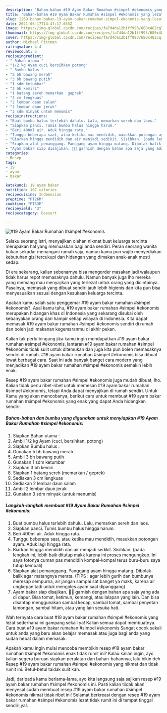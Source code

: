 ```yaml
---
description: "Bahan-bahan #19 Ayam Bakar Rumahan #simpel #ekonomis yang lezat Untuk Jualan"
title: "Bahan-bahan #19 Ayam Bakar Rumahan #simpel #ekonomis yang lezat Untuk Jualan"
slug: 1269-bahan-bahan-19-ayam-bakar-rumahan-simpel-ekonomis-yang-lezat-untuk-jualan
date: 2021-06-17T14:47:17.655Z
image: https://img-global.cpcdn.com/recipes/fa7d4da12b1ff993/680x482cq70/19-ayam-bakar-rumahan-simpel-ekonomis-foto-resep-utama.jpg
thumbnail: https://img-global.cpcdn.com/recipes/fa7d4da12b1ff993/680x482cq70/19-ayam-bakar-rumahan-simpel-ekonomis-foto-resep-utama.jpg
cover: https://img-global.cpcdn.com/recipes/fa7d4da12b1ff993/680x482cq70/19-ayam-bakar-rumahan-simpel-ekonomis-foto-resep-utama.jpg
author: Michael Pittman
ratingvalue: 4.4
reviewcount: 5
recipeingredient:
- " Bahan utama "
- "1/2 kg Ayam cuci bersihkan potong"
- " Bumbu halus "
- "5 bh bawang merah"
- "3 bh bawang putih"
- "1 sdm ketumbar"
- "3 bh kemiri"
- "1 batang sereh memarkan  geprek"
- "3 cm lengkuas"
- "2 lembar daun salam"
- "2 lembar daun jeruk"
- "3 sdm minyak untuk menumis"
recipeinstructions:
- "Buat bumbu halus terlebih dahulu. Lalu, memarkan sereh dan laos."
- "Siapkan panci. Tumis bumbu halus hingga harum."
- "Beri 400ml air. Aduk hingga rata."
- "Tunggu beberapa saat, atau ketika mau mendidih, masukkan potongan ayam. Aduk lagi hingga rata."
- "Biarkan hingga mendidih dan air menjadi sedikit. Sisihkan. (pada lengkah ini, lebih baik ditutup makk karena ini proses mengungkep. Ini saya fotonya cuman pas mendidih kompal-kompal terus buru-buru saya tutup kembali)."
- "Siapkan alat pemanggang. Panggang ayam hingga matang. Dibolak-balik agar matangnya merata. (TIPS : agar lebih gurih dan bumbunya meresap sempurna, air jangan sampai sat banget ya makk, karena air ungkepan tadi untuk mengoles ayam saat dipanggang)"
- "Ayam bakar siap disajikan. 🤗🤗 garnish dengan bahan apa saja yang ada di dapur. Bisa tomat, ketimun, kemangi, atau lalapan yang lain. Dan bisa disantap menggunakan sambal kecap, sambal tomat, sambal penyetan lamongan, sambal hitam, atau yang lain sesuka hati."
categories:
- Resep
tags:
- 19
- ayam
- bakar

katakunci: 19 ayam bakar 
nutrition: 107 calories
recipecuisine: Indonesian
preptime: "PT26M"
cooktime: "PT53M"
recipeyield: "3"
recipecategory: Dessert

---
```



![#19 Ayam Bakar Rumahan #simpel #ekonomis](https://img-global.cpcdn.com/recipes/fa7d4da12b1ff993/680x482cq70/19-ayam-bakar-rumahan-simpel-ekonomis-foto-resep-utama.jpg)

Selaku seorang istri, menyajikan olahan nikmat buat keluarga tercinta merupakan hal yang memuaskan bagi anda sendiri. Peran seorang  wanita bukan sekadar menangani rumah saja, namun kamu pun wajib menyediakan kebutuhan gizi tercukupi dan hidangan yang dimakan anak-anak mesti sedap.

Di era  sekarang, kalian sebenarnya bisa mengorder masakan jadi walaupun tidak harus repot memasaknya dahulu. Namun banyak juga lho mereka yang memang mau menyajikan yang terlezat untuk orang yang dicintainya. Pasalnya, memasak yang dibuat sendiri jauh lebih higienis dan kita pun bisa menyesuaikan sesuai dengan kesukaan keluarga tercinta. 



Apakah kamu salah satu penggemar #19 ayam bakar rumahan #simpel #ekonomis?. Asal kamu tahu, #19 ayam bakar rumahan #simpel #ekonomis merupakan hidangan khas di Indonesia yang sekarang disukai oleh kebanyakan orang dari hampir setiap wilayah di Indonesia. Kita dapat memasak #19 ayam bakar rumahan #simpel #ekonomis sendiri di rumah dan boleh jadi makanan kegemaranmu di akhir pekan.

Kalian tak perlu bingung jika kamu ingin mendapatkan #19 ayam bakar rumahan #simpel #ekonomis, lantaran #19 ayam bakar rumahan #simpel #ekonomis tidak sulit untuk ditemukan dan juga kita pun boleh memasaknya sendiri di rumah. #19 ayam bakar rumahan #simpel #ekonomis bisa dibuat lewat berbagai cara. Saat ini ada banyak banget cara modern yang menjadikan #19 ayam bakar rumahan #simpel #ekonomis semakin lebih enak.

Resep #19 ayam bakar rumahan #simpel #ekonomis juga mudah dibuat, lho. Kalian tidak perlu ribet-ribet untuk memesan #19 ayam bakar rumahan #simpel #ekonomis, tetapi Anda dapat menyajikan di rumah sendiri. Untuk Kamu yang akan mencobanya, berikut cara untuk membuat #19 ayam bakar rumahan #simpel #ekonomis yang enak yang dapat Anda hidangkan sendiri.

<!--inarticleads1-->

##### Bahan-bahan dan bumbu yang digunakan untuk menyiapkan #19 Ayam Bakar Rumahan #simpel #ekonomis:

1. Siapkan  Bahan utama :
1. Ambil 1/2 kg Ayam (cuci, bersihkan, potong)
1. Siapkan  Bumbu halus :
1. Gunakan 5 bh bawang merah
1. Ambil 3 bh bawang putih
1. Gunakan 1 sdm ketumbar
1. Siapkan 3 bh kemiri
1. Siapkan 1 batang sereh (memarkan / geprek)
1. Sediakan 3 cm lengkuas
1. Sediakan 2 lembar daun salam
1. Ambil 2 lembar daun jeruk
1. Gunakan 3 sdm minyak (untuk menumis)




<!--inarticleads2-->

##### Langkah-langkah membuat #19 Ayam Bakar Rumahan #simpel #ekonomis:

1. Buat bumbu halus terlebih dahulu. Lalu, memarkan sereh dan laos.
1. Siapkan panci. Tumis bumbu halus hingga harum.
1. Beri 400ml air. Aduk hingga rata.
1. Tunggu beberapa saat, atau ketika mau mendidih, masukkan potongan ayam. Aduk lagi hingga rata.
1. Biarkan hingga mendidih dan air menjadi sedikit. Sisihkan. (pada lengkah ini, lebih baik ditutup makk karena ini proses mengungkep. Ini saya fotonya cuman pas mendidih kompal-kompal terus buru-buru saya tutup kembali).
1. Siapkan alat pemanggang. Panggang ayam hingga matang. Dibolak-balik agar matangnya merata. (TIPS : agar lebih gurih dan bumbunya meresap sempurna, air jangan sampai sat banget ya makk, karena air ungkepan tadi untuk mengoles ayam saat dipanggang)
1. Ayam bakar siap disajikan. 🤗🤗 garnish dengan bahan apa saja yang ada di dapur. Bisa tomat, ketimun, kemangi, atau lalapan yang lain. Dan bisa disantap menggunakan sambal kecap, sambal tomat, sambal penyetan lamongan, sambal hitam, atau yang lain sesuka hati.




Wah ternyata cara buat #19 ayam bakar rumahan #simpel #ekonomis yang lezat sederhana ini gampang sekali ya! Kalian semua dapat membuatnya. Cara buat #19 ayam bakar rumahan #simpel #ekonomis Sangat cocok sekali untuk anda yang baru akan belajar memasak atau juga bagi anda yang sudah hebat dalam memasak.

Apakah kamu ingin mulai mencoba membikin resep #19 ayam bakar rumahan #simpel #ekonomis enak tidak rumit ini? Kalau kalian ingin, ayo kalian segera buruan siapkan peralatan dan bahan-bahannya, lalu bikin deh Resep #19 ayam bakar rumahan #simpel #ekonomis yang nikmat dan tidak rumit ini. Betul-betul taidak sulit kan. 

Jadi, daripada kamu berlama-lama, ayo kita langsung saja sajikan resep #19 ayam bakar rumahan #simpel #ekonomis ini. Pasti kalian tiidak akan menyesal sudah membuat resep #19 ayam bakar rumahan #simpel #ekonomis nikmat tidak ribet ini! Selamat berkreasi dengan resep #19 ayam bakar rumahan #simpel #ekonomis lezat tidak rumit ini di tempat tinggal sendiri,ya!.

